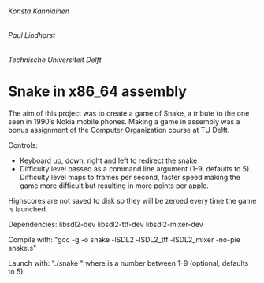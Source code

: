 ###### Konsta Kanniainen
###### Paul Lindhorst
###### Technische Universiteit Delft

# Snake in x86_64 assembly


The aim of this project was to create a game of Snake, a tribute to the one seen in 1990’s Nokia mobile phones. Making a game in assembly was a bonus assignment of the Computer Organization course at TU Delft.

Controls:
- Keyboard up, down, right and left to redirect the snake
- Difficulty level passed as a command line argument (1-9, defaults to 5). Difficulty level maps to frames per second, faster speed making the game more difficult but resulting in more points per apple.

Highscores are not saved to disk so they will be zeroed every time the game is launched.

Dependencies:
libsdl2-dev
libsdl2-ttf-dev
libsdl2-mixer-dev

Compile with:
"gcc -g -o snake -lSDL2 -lSDL2_ttf -lSDL2_mixer -no-pie snake.s"

Launch with:
"./snake <difficulty>"
where <difficulty> is a number between 1-9 (optional, defaults to 5).
